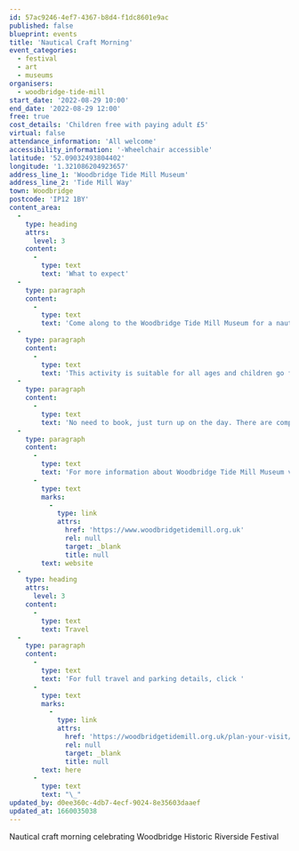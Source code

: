 ```yaml
---
id: 57ac9246-4ef7-4367-b8d4-f1dc8601e9ac
published: false
blueprint: events
title: 'Nautical Craft Morning'
event_categories:
  - festival
  - art
  - museums
organisers:
  - woodbridge-tide-mill
start_date: '2022-08-29 10:00'
end_date: '2022-08-29 12:00'
free: true
cost_details: 'Children free with paying adult £5'
virtual: false
attendance_information: 'All welcome'
accessibility_information: '-Wheelchair accessible'
latitude: '52.09032493804402'
longitude: '1.321086204923657'
address_line_1: 'Woodbridge Tide Mill Museum'
address_line_2: 'Tide Mill Way'
town: Woodbridge
postcode: 'IP12 1BY'
content_area:
  -
    type: heading
    attrs:
      level: 3
    content:
      -
        type: text
        text: 'What to expect'
  -
    type: paragraph
    content:
      -
        type: text
        text: 'Come along to the Woodbridge Tide Mill Museum for a nautical craft morning celebrating Woodbridge Historic Riverside Festival.'
  -
    type: paragraph
    content:
      -
        type: text
        text: 'This activity is suitable for all ages and children go free with an adult admission. Adult admission £5'
  -
    type: paragraph
    content:
      -
        type: text
        text: 'No need to book, just turn up on the day. There are complimentary tickets for carers available.'
  -
    type: paragraph
    content:
      -
        type: text
        text: 'For more information about Woodbridge Tide Mill Museum visit their '
      -
        type: text
        marks:
          -
            type: link
            attrs:
              href: 'https://www.woodbridgetidemill.org.uk'
              rel: null
              target: _blank
              title: null
        text: website
  -
    type: heading
    attrs:
      level: 3
    content:
      -
        type: text
        text: Travel
  -
    type: paragraph
    content:
      -
        type: text
        text: 'For full travel and parking details, click '
      -
        type: text
        marks:
          -
            type: link
            attrs:
              href: 'https://woodbridgetidemill.org.uk/plan-your-visit/'
              rel: null
              target: _blank
              title: null
        text: here
      -
        type: text
        text: "\_"
updated_by: d0ee360c-4db7-4ecf-9024-8e35603daaef
updated_at: 1660035038
---
```

Nautical craft morning celebrating Woodbridge Historic Riverside Festival